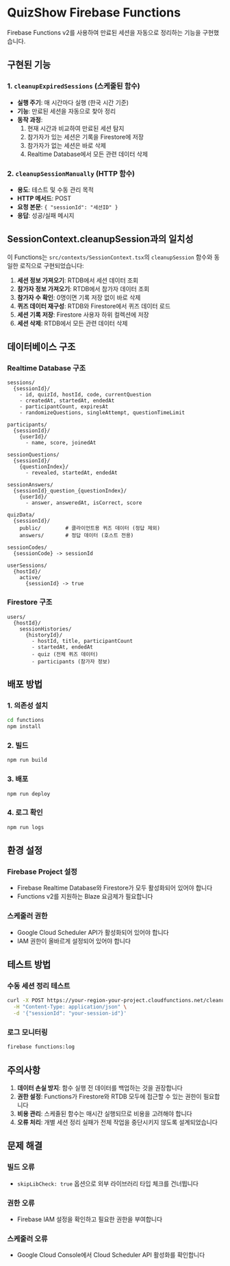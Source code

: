 # QuizShow Firebase Functions

Firebase Functions v2를 사용하여 만료된 세션을 자동으로 정리하는 기능을 구현했습니다.

## 구현된 기능

### 1. `cleanupExpiredSessions` (스케줄된 함수)
- **실행 주기**: 매 시간마다 실행 (한국 시간 기준)
- **기능**: 만료된 세션을 자동으로 찾아 정리
- **동작 과정**:
  1. 현재 시간과 비교하여 만료된 세션 탐지
  2. 참가자가 있는 세션은 기록을 Firestore에 저장
  3. 참가자가 없는 세션은 바로 삭제
  4. Realtime Database에서 모든 관련 데이터 삭제

### 2. `cleanupSessionManually` (HTTP 함수)
- **용도**: 테스트 및 수동 관리 목적
- **HTTP 메서드**: POST
- **요청 본문**: `{ "sessionId": "세션ID" }`
- **응답**: 성공/실패 메시지

## SessionContext.cleanupSession과의 일치성

이 Functions는 `src/contexts/SessionContext.tsx`의 `cleanupSession` 함수와 동일한 로직으로 구현되었습니다:

1. **세션 정보 가져오기**: RTDB에서 세션 데이터 조회
2. **참가자 정보 가져오기**: RTDB에서 참가자 데이터 조회
3. **참가자 수 확인**: 0명이면 기록 저장 없이 바로 삭제
4. **퀴즈 데이터 재구성**: RTDB와 Firestore에서 퀴즈 데이터 로드
5. **세션 기록 저장**: Firestore 사용자 하위 컬렉션에 저장
6. **세션 삭제**: RTDB에서 모든 관련 데이터 삭제

## 데이터베이스 구조

### Realtime Database 구조
```
sessions/
  {sessionId}/
    - id, quizId, hostId, code, currentQuestion
    - createdAt, startedAt, endedAt
    - participantCount, expiresAt
    - randomizeQuestions, singleAttempt, questionTimeLimit

participants/
  {sessionId}/
    {userId}/
      - name, score, joinedAt

sessionQuestions/
  {sessionId}/
    {questionIndex}/
      - revealed, startedAt, endedAt

sessionAnswers/
  {sessionId}_question_{questionIndex}/
    {userId}/
      - answer, answeredAt, isCorrect, score

quizData/
  {sessionId}/
    public/        # 클라이언트용 퀴즈 데이터 (정답 제외)
    answers/       # 정답 데이터 (호스트 전용)

sessionCodes/
  {sessionCode} -> sessionId

userSessions/
  {hostId}/
    active/
      {sessionId} -> true
```

### Firestore 구조
```
users/
  {hostId}/
    sessionHistories/
      {historyId}/
        - hostId, title, participantCount
        - startedAt, endedAt
        - quiz (전체 퀴즈 데이터)
        - participants (참가자 정보)
```

## 배포 방법

### 1. 의존성 설치
```bash
cd functions
npm install
```

### 2. 빌드
```bash
npm run build
```

### 3. 배포
```bash
npm run deploy
```

### 4. 로그 확인
```bash
npm run logs
```

## 환경 설정

### Firebase Project 설정
- Firebase Realtime Database와 Firestore가 모두 활성화되어 있어야 합니다
- Functions v2를 지원하는 Blaze 요금제가 필요합니다

### 스케줄러 권한
- Google Cloud Scheduler API가 활성화되어 있어야 합니다
- IAM 권한이 올바르게 설정되어 있어야 합니다

## 테스트 방법

### 수동 세션 정리 테스트
```bash
curl -X POST https://your-region-your-project.cloudfunctions.net/cleanupSessionManually \
  -H "Content-Type: application/json" \
  -d '{"sessionId": "your-session-id"}'
```

### 로그 모니터링
```bash
firebase functions:log
```

## 주의사항

1. **데이터 손실 방지**: 함수 실행 전 데이터를 백업하는 것을 권장합니다
2. **권한 설정**: Functions가 Firestore와 RTDB 모두에 접근할 수 있는 권한이 필요합니다
3. **비용 관리**: 스케줄된 함수는 매시간 실행되므로 비용을 고려해야 합니다
4. **오류 처리**: 개별 세션 정리 실패가 전체 작업을 중단시키지 않도록 설계되었습니다

## 문제 해결

### 빌드 오류
- `skipLibCheck: true` 옵션으로 외부 라이브러리 타입 체크를 건너뜁니다

### 권한 오류
- Firebase IAM 설정을 확인하고 필요한 권한을 부여합니다

### 스케줄러 오류
- Google Cloud Console에서 Cloud Scheduler API 활성화를 확인합니다 